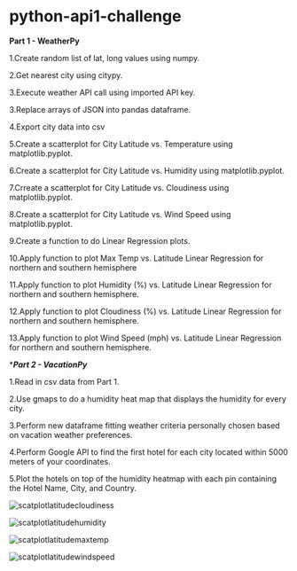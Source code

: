 # python-api1-challenge

****Part 1 - WeatherPy****

1.Create random list of lat, long values using numpy.

2.Get nearest city using citypy.

3.Execute weather API call using imported API key.

3.Replace arrays of JSON into pandas dataframe.

4.Export city data into csv

5.Create a scatterplot for City Latitude vs. Temperature using matplotlib.pyplot.

6.Create a scatterplot for City Latitude vs. Humidity using matplotlib.pyplot.

7.Crreate a scatterplot for City Latitude vs. Cloudiness using matplotlib.pyplot.

8.Create a scatterplot for City Latitude vs. Wind Speed using matplotlib.pyplot.

9.Create a function to do Linear Regression plots.

10.Apply function to plot Max Temp vs. Latitude Linear Regression for northern and southern hemisphere

11.Apply function to plot Humidity (%) vs. Latitude Linear Regression for northern and southern hemisphere.

12.Apply function to plot Cloudiness (%) vs. Latitude Linear Regression for northern and southern hemisphere.

13.Apply function to plot Wind Speed (mph) vs. Latitude Linear Regression for northern and southern hemisphere.

****Part 2 - VacationPy***

1.Read in csv data from Part 1.

2.Use gmaps to do a humidity heat map that displays the humidity for every city.

3.Perform new dataframe fitting weather criteria personally chosen based on vacation weather preferences.

4.Perform Google API to find the first hotel for each city located within 5000 meters of your coordinates.

5.Plot the hotels on top of the humidity heatmap with each pin containing the Hotel Name, City, and Country.


![scatplotlatitudecloudiness](https://github.com/jirah2018/python-api1-challenge/assets/151040384/454f21bc-63d6-4b74-bf53-81711964074b)

![scatplotlatitudehumidity](https://github.com/jirah2018/python-api1-challenge/assets/151040384/7c19a620-8a94-4ace-acd2-2c945cb2c9aa)

![scatplotlatitudemaxtemp](https://github.com/jirah2018/python-api1-challenge/assets/151040384/79564931-2218-499c-a70f-b074551fcb44)

![scatplotlatitudewindspeed](https://github.com/jirah2018/python-api1-challenge/assets/151040384/6f2e5fbd-70e4-4704-bc90-c906bbdf87ed)
